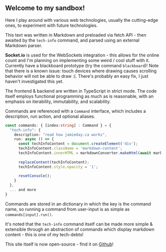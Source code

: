 ## Welcome to my sandbox!

Here I play around with various web technologies, usually the cutting-edge ones, to experiment with future technologies.

This text was written in Markdown and preloaded via fetch API - then awaited by the `tech-info` command, and parsed using an external Markdown parser.

**Socket.io** is used for the WebSockets integration - this allows for the online count and I'm planning on implementing some weird / cool stuff with it. Currently have a blackboard prototype (try the command `blackboard`)! Note that there is a known issue: touch devices where drawing causes scrolling behavior will not be able to draw :(. There's probably an easy fix, I just haven't investigated this yet.

The frontend & backend are written in TypeScript in strict mode. The code itself employs functional programming as much as is reasonable, with an emphasis on iterability, immutability, and scalability.

Commands are referenced with a `Command` interface, which includes a description, run action, and optional aliases.

```TypeScript
const commands: { [index:string] : Command } = {
  "tech-info": {
    description: "read how jamieday.ca works",
    run: async () => {
      const techInfoContent = document.createElement('div');
      techInfoContent.className = 'markdown-content';
      techInfoContent.innerHTML = markdownConverter.makeHtml(await markdownFiles.techInfo.content);
    
      replaceContent(techInfoContent);
      techInfoContent.style.opacity = '1';
    
      resetConsole();
    }
  },
  ... and more
}
```

Commands are stored in an dictionary in which the key is the command name, so running a command from user-input is as simple as `commands[input].run()`.

It's noted that the `tech-info` command itself can be made more simple & extensible through an abstraction of commands which display markdown content - this is one of my tech-debts!

This site itself is now open-source - find it on [Github](https://github.com/jday370/jamieday.ca)!